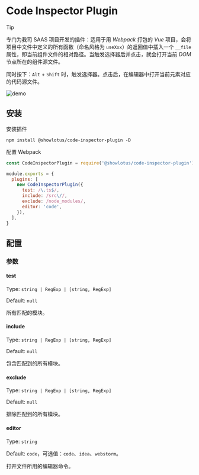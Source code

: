 # Code Inspector Plugin

> [!TIP]
> 专门为我司 SAAS 项目开发的插件：适用于用 _Webpack_ 打包的 _Vue_ 项目，会将项目中文件中定义的所有函数（命名风格为 `useXxx`）的返回值中插入一个 `__file` 属性，即当前组件文件的相对路径。当触发选择器后并点击，就会打开当前 _DOM_ 节点所在的组件源文件。

同时按下：`Alt` + `Shift` 时，触发选择器。点击后，在编辑器中打开当前元素对应的代码源文件。

![demo](../../res/code-inspector-plugin-demo.gif)

## 安装

安装插件

```shell
npm install @showlotus/code-inspector-plugin -D
```

配置 Webpack

```js
const CodeInspectorPlugin = require('@showlotus/code-inspector-plugin')

module.exports = {
  plugins: [
    new CodeInspectorPlugin({
      test: /\.ts$/,
      include: /src\//,
      exclude: /node_modules/,
      editor: 'code',
    }),
  ],
}
```

## 配置

### 参数

#### test

Type: `string | RegExp | [string, RegExp]`

Default: `null`

所有匹配的模块。

#### include

Type: `string | RegExp | [string, RegExp]`

Default: `null`

包含匹配到的所有模块。

#### exclude

Type: `string | RegExp | [string, RegExp]`

Default: `null`

排除匹配到的所有模块。

#### editor

Type: `string`

Default: `code`，可选值：`code`、`idea`、`webstorm`。

打开文件所用的编辑器命令。
